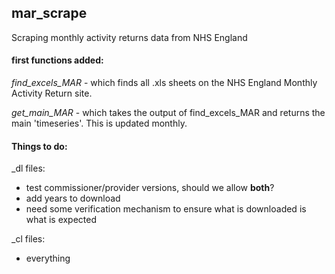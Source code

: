 ## mar_scrape
Scraping monthly activity returns data from NHS England


#### first functions added:
*find_excels_MAR* - which finds all .xls sheets on the NHS England Monthly Activity Return site.

*get_main_MAR* - which takes the output of find_excels_MAR and returns the main 'timeseries'. This is updated monthly.


#### Things to do:
_dl files:
* test commissioner/provider versions, should we allow **both**?
* add years to download
* need some verification mechanism to ensure what is downloaded is what is expected

_cl files:
* everything